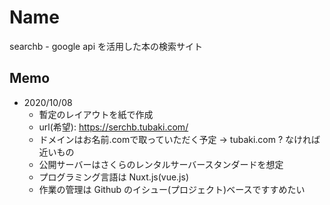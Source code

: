 # Name

searchb - google api を活用した本の検索サイト

## Memo

- 2020/10/08
  - 暫定のレイアウトを紙で作成
  - url(希望): <https://serchb.tubaki.com/>
  - ドメインはお名前.comで取っていただく予定 -> tubaki.com ? なければ近いもの
  - 公開サーバーはさくらのレンタルサーバースタンダードを想定
  - プログラミング言語は Nuxt.js(vue.js)
  - 作業の管理は Github のイシュー(プロジェクト)ベースですすめたい
